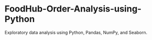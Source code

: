 # FoodHub-Order-Analysis-using-Python
Exploratory data analysis using Python, Pandas, NumPy, and Seaborn.
